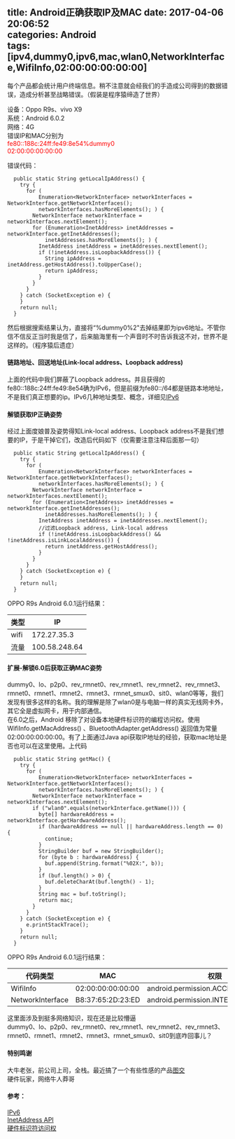 title: Android正确获取IP及MAC
date: 2017-04-06 20:06:52  
categories: Android  
tags: [ipv4,dummy0,ipv6,mac,wlan0,NetworkInterface,WifiInfo,02:00:00:00:00:00]
---
每个产品都会统计用户终端信息。稍不注意就会经我们的手造成公司得到的数据错误，造成分析甚至战略错误。（假装是程序猿缔造了世界）  
   
设备：Oppo R9s、vivo X9  
系统：Android 6.0.2  
网络：4G  
错误IP和MAC分别为  
<font color=red>
fe80::188c:24ff:fe49:8e54%dummy0  
02:00:00:00:00:00
</font>

错误代码：  
```
  public static String getLocalIpAddress() {
    try {
      for (
          Enumeration<NetworkInterface> networkInterfaces = NetworkInterface.getNetworkInterfaces();
          networkInterfaces.hasMoreElements(); ) {
        NetworkInterface networkInterface = networkInterfaces.nextElement();
        for (Enumeration<InetAddress> inetAddresses = networkInterface.getInetAddresses();
            inetAddresses.hasMoreElements(); ) {
          InetAddress inetAddress = inetAddresses.nextElement();
          if (!inetAddress.isLoopbackAddress()) {
            String ipAddress = inetAddress.getHostAddress().toUpperCase();
            return ipAddress;
          }
        }
      }
    } catch (SocketException e) {
    }
    return null;
  }
```

然后根据搜索结果认为，直接将“%dummy0%2"去掉结果即为ipv6地址。不管你信不信反正当时我是信了，后来脑海里有一个声音时不时告诉我这不对，世界不是这样的。（程序猿后遗症）  
<!--more-->

#### 链路地址、回送地址(Link-local address、Loopback address) 
上面的代码中我们屏蔽了Loopback address。并且获得的fe80::188c:24ff:fe49:8e54确为IPv6，但是前缀为fe80::/64都是链路本地地址，不是我们真正想要的ip。IPv6几种地址类型、概念，详细见[IPv6](http://baike.baidu.com/link?url=iCSUzfkaTpmskK6k2ybPoCy6-dr28dzlAXY1ED8nszM6n-vs3lRgSEhUactfzgMuyIQrmcCNGUUx9bwdReOMFK)  

#### 解锁获取IP正确姿势  
经过上面度娘普及姿势得知Link-local address、Loopback address不是我们想要的IP，于是干掉它们，改造后代码如下（仅需要注意注释后面那一句）
```
  public static String getLocalIpAddress() {
    try {
      for (
          Enumeration<NetworkInterface> networkInterfaces = NetworkInterface.getNetworkInterfaces();
          networkInterfaces.hasMoreElements(); ) {
        NetworkInterface networkInterface = networkInterfaces.nextElement();
        for (Enumeration<InetAddress> inetAddresses = networkInterface.getInetAddresses();
            inetAddresses.hasMoreElements(); ) {
          InetAddress inetAddress = inetAddresses.nextElement();
          //过滤Loopback address, Link-local address
          if (!inetAddress.isLoopbackAddress() && !inetAddress.isLinkLocalAddress()) {
            return inetAddress.getHostAddress();
          }
        }
      }
    } catch (SocketException e) {
    }
    return null;
  }
```
OPPO R9s Android 6.0.1运行结果：  

类型 | IP
-------- | ---
wifi | 172.27.35.3
流量 | 100.58.248.64

#### 扩展-解锁6.0后获取正确MAC姿势  
dummy0、lo、p2p0、rev_rmnet0、rev_rmnet1、rev_rmnet2、rev_rmnet3、rmnet0、rmnet1、rmnet2、rmnet3、rmnet_smux0、sit0、wlan0等等，我们发现有很多这样的名称。我的理解是除了wlan0是与电脑一样的真实无线网卡外，其它全是虚拟网卡，用于内部通信。  
在6.0之后，Android 移除了对设备本地硬件标识符的编程访问权。使用WifiInfo.getMacAddress() 、BluetoothAdapter.getAddress() 返回值为常量02:00:00:00:00:00。有了上面通过Java api获取IP地址的经验，获取mac地址是否也可以在这里使用。上代码
```
  public static String getMac() {
    try {
      for (
          Enumeration<NetworkInterface> networkInterfaces = NetworkInterface.getNetworkInterfaces();
          networkInterfaces.hasMoreElements(); ) {
        NetworkInterface networkInterface = networkInterfaces.nextElement();
        if ("wlan0".equals(networkInterface.getName())) {
          byte[] hardwareAddress = networkInterface.getHardwareAddress();
          if (hardwareAddress == null || hardwareAddress.length == 0) {
            continue;
          }
          StringBuilder buf = new StringBuilder();
          for (byte b : hardwareAddress) {
            buf.append(String.format("%02X:", b));
          }
          if (buf.length() > 0) {
            buf.deleteCharAt(buf.length() - 1);
          }
          String mac = buf.toString();
          return mac;
        }
      }
    } catch (SocketException e) {
      e.printStackTrace();
    }
    return null;
  }
```
OPPO R9s Android 6.0.1运行结果：  

代码类型 | MAC | 权限
------ | ----- | ---
WifiInfo | 02:00:00:00:00:00 | android.permission.ACCESS_WIFI_STATE
NetworkInterface | B8:37:65:2D:23:ED | android.permission.INTERNET

这里面涉及到挺多网络知识，现在还是比较懵逼  
dummy0、lo、p2p0、rev_rmnet0、rev_rmnet1、rev_rmnet2、rev_rmnet3、rmnet0、rmnet1、rmnet2、rmnet3、rmnet_smux0、sit0到底咋回事儿？

#### 特别鸣谢
大牛老张，前公司上司，全栈。最近搞了一个有些性感的产品[图交](http://wkok.me/)  
硬件玩家，网络牛人莽哥

#### 参考：  
[IPv6](http://baike.baidu.com/link?url=iCSUzfkaTpmskK6k2ybPoCy6-dr28dzlAXY1ED8nszM6n-vs3lRgSEhUactfzgMuyIQrmcCNGUUx9bwdReOMFK)    
[InetAddress API](https://developer.android.google.cn/reference/java/net/InetAddress.html)  
[硬件标识符访问权](https://developer.android.google.cn/about/versions/marshmallow/android-6.0-changes.html?hl=zh-cn#behavior-hardware-id)